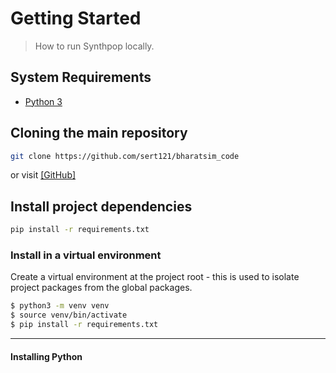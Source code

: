 # Getting Started
> How to run Synthpop locally.


## System Requirements
- [Python 3](https://www.python.org/) 


## Cloning the main repository
```bash
git clone https://github.com/sert121/bharatsim_code  
```
or visit [[GitHub]](https://github.com/sert121/bharatsim_code)

## Install project dependencies
```bash
pip install -r requirements.txt
```

### Install in a virtual environment

Create a virtual environment at the project root - this is used to isolate project packages from the global packages.

```sh
$ python3 -m venv venv
$ source venv/bin/activate
$ pip install -r requirements.txt

```
---


#### Installing Python
<script src="https://gist.github.com/MichaelCurrin/57caae30bd7b0991098e9804a9494c23.js"></script>

